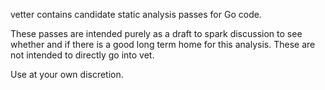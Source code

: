 vetter contains candidate static analysis passes for Go code.

These passes are intended purely as a draft to spark discussion to see whether and if there is a good long term home for this analysis. These are not intended to directly go into vet.

Use at your own discretion.
